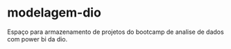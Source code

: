 # modelagem-dio
Espaço para armazenamento de projetos do bootcamp de analise de dados com power bi da dio.
